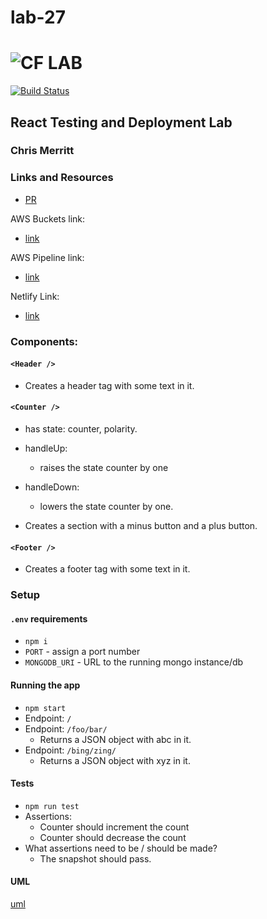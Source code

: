 # lab-27

![CF](http://i.imgur.com/7v5ASc8.png) LAB
=================================================

[![Build Status](https://www.travis-ci.com/401-advanced-javascript-merritt/lab-27.svg?branch=master)](https://www.travis-ci.com/401-advanced-javascript-merritt/lab-27)

## React Testing and Deployment Lab
### Chris Merritt

### Links and Resources
* [PR]()

AWS Buckets link: 
* [link](http://merrittlab27.s3-website-us-west-2.amazonaws.com/)

AWS Pipeline link:
* [link](https://merrittlab27stack-merrittlab27bucket-1nl7995ms6hlu.s3.us-east-2.amazonaws.com/index.html)

Netlify Link:
* [link](https://zealous-jackson-68ba60.netlify.com/#)

### Components:

#### `<Header />`
* Creates a header tag with some text in it.

#### `<Counter />`
* has state: counter, polarity.

* handleUp:
  * raises the state counter by one

* handleDown:
  * lowers the state counter by one.

* Creates a section with a minus button and a plus button.

#### `<Footer />`
* Creates a footer tag with some text in it.

### Setup
#### `.env` requirements
* `npm i`
* `PORT` - assign a port number
* `MONGODB_URI` - URL to the running mongo instance/db
#### Running the app
* `npm start`
* Endpoint: `/`
* Endpoint: `/foo/bar/`
  * Returns a JSON object with abc in it.
* Endpoint: `/bing/zing/`
  * Returns a JSON object with xyz in it.
  
#### Tests
* `npm run test`
* Assertions: 
  * Counter should increment the count
  * Counter should decrease the count
* What assertions need to be / should be made?
  * The snapshot should pass.
  
#### UML
[uml](./uml.jpg)